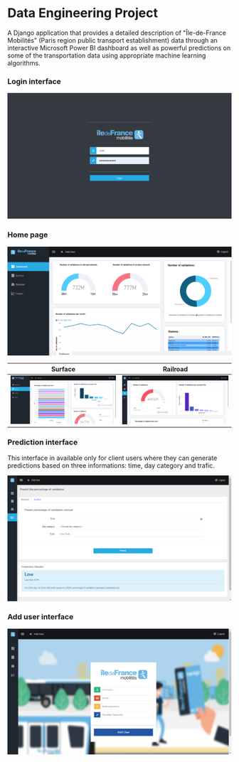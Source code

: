 # Data Engineering Project

A Django application that provides a detailed description of "Île-de-France Mobilités" (Paris region public transport establishment) data through an interactive Microsoft Power BI dashboard as well as powerful predictions on some of the transportation data using appropriate machine learning algorithms.

### Login interface

![Alt text](Demo/Login.png "Login interface")

### Home page
![Alt text](Demo/Dashboard.png "Home page")

 Surface            |  Railroad
:-------------------------:|:-------------------------:
![Alt text](Demo/Surface.png "Surface interface")  |  ![Alt text](Demo/fgsf.png "Railroad interface")

### Prediction interface

This interface in available only for client users where they can generate predictions based on three informations: time, day category and trafic.

![Alt text](Demo/Predict.png "Predict interface")

### Add user interface
![Alt text](Demo/Adduser.png "Add user interface")